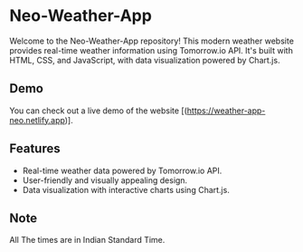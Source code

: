 # Neo-Weather-App


Welcome to the Neo-Weather-App repository! This modern weather website provides real-time weather information using Tomorrow.io API. It's built with HTML, CSS, and JavaScript, with data visualization powered by Chart.js.


## Demo

You can check out a live demo of the website [(https://weather-app-neo.netlify.app)].

## Features

- Real-time weather data powered by Tomorrow.io API.
- User-friendly and visually appealing design.
- Data visualization with interactive charts using Chart.js.

## Note
All The times are in Indian Standard Time.
